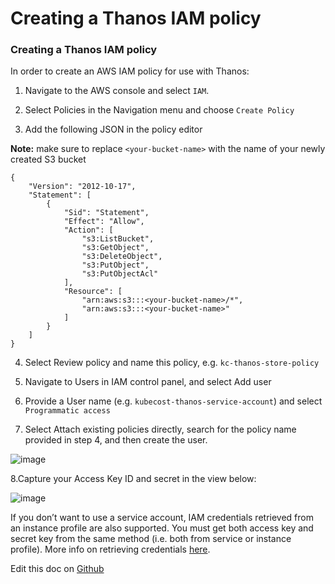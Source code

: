 Creating a Thanos IAM policy
============================

### Creating a Thanos IAM policy
In order to create an AWS IAM policy for use with Thanos:

1.  Navigate to the AWS console and select `IAM`.

2. Select Policies in the Navigation menu and choose `Create Policy`

3. Add the following JSON in the policy editor

**Note:** make sure to replace `<your-bucket-name>` with the name of your newly created S3 bucket

```
{
    "Version": "2012-10-17",
    "Statement": [
        {
            "Sid": "Statement",
            "Effect": "Allow",
            "Action": [
                "s3:ListBucket",
                "s3:GetObject",
                "s3:DeleteObject",
                "s3:PutObject",
                "s3:PutObjectAcl"
            ],
            "Resource": [
                "arn:aws:s3:::<your-bucket-name>/*",
                "arn:aws:s3:::<your-bucket-name>"
            ]
        }
    ]
}
```

4. Select Review policy and name this policy, e.g. `kc-thanos-store-policy`

5. Navigate to Users in IAM control panel, and select Add user

6. Provide a User name (e.g. `kubecost-thanos-service-account`) and select `Programmatic access`

7. Select Attach existing policies directly, search for the policy name provided in step 4, and then create the user.

![image](https://raw.githubusercontent.com/kubecost/docs/main/attach-existing.png)

8.Capture your Access Key ID and secret in the view below:

![image](https://raw.githubusercontent.com/kubecost/docs/main/key-created.png)

If you don’t want to use a service account, IAM credentials retrieved from an instance profile are also supported.
You must get both access key and secret key from the same method (i.e. both from service or instance profile). More info on retrieving credentials [here](https://thanos.io/storage.md/#credentials).

Edit this doc on [Github](https://github.com/kubecost/docs/blob/main/aws-service-account-thanos.md)

<!--- {"article":"4407595933847","section":"4402829036567","permissiongroup":"1500001277122"} --->